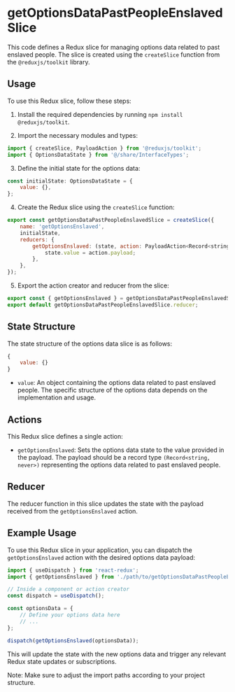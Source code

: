 # getOptionsDataPastPeopleEnslavedSlice

This code defines a Redux slice for managing options data related to past enslaved people. The slice is created using the `createSlice` function from the `@reduxjs/toolkit` library.

## Usage
To use this Redux slice, follow these steps:

1) Install the required dependencies by running `npm install @reduxjs/toolkit`.

2) Import the necessary modules and types:
```jsx
import { createSlice, PayloadAction } from '@reduxjs/toolkit';
import { OptionsDataState } from '@/share/InterfaceTypes';

```
3) Define the initial state for the options data:
```jsx
const initialState: OptionsDataState = {
    value: {},
};

```
4) Create the Redux slice using the `createSlice` function:
```jsx
export const getOptionsDataPastPeopleEnslavedSlice = createSlice({
    name: 'getOptionsEnslaved',
    initialState,
    reducers: {
        getOptionsEnslaved: (state, action: PayloadAction<Record<string, never>>) => {
            state.value = action.payload;
        },
    },
});

```

5) Export the action creator and reducer from the slice:

```jsx
export const { getOptionsEnslaved } = getOptionsDataPastPeopleEnslavedSlice.actions;
export default getOptionsDataPastPeopleEnslavedSlice.reducer;

```
## State Structure

The state structure of the options data slice is as follows:
```jsx
{
    value: {}
}

```

- `value`: An object containing the options data related to past enslaved people. The specific structure of the options data depends on the implementation and usage.
## Actions
This Redux slice defines a single action:

- `getOptionsEnslaved`: Sets the options data state to the value provided in the payload. The payload should be a record type `(Record<string, never>)` representing the options data related to past enslaved people.

## Reducer
The reducer function in this slice updates the state with the payload received from the `getOptionsEnslaved` action.

## Example Usage
To use this Redux slice in your application, you can dispatch the `getOptionsEnslaved` action with the desired options data payload:
```jsx
import { useDispatch } from 'react-redux';
import { getOptionsEnslaved } from './path/to/getOptionsDataPastPeopleEnslavedSlice';

// Inside a component or action creator
const dispatch = useDispatch();

const optionsData = {
    // Define your options data here
    // ...
};

dispatch(getOptionsEnslaved(optionsData));
```
This will update the state with the new options data and trigger any relevant Redux state updates or subscriptions.

Note: Make sure to adjust the import paths according to your project structure.